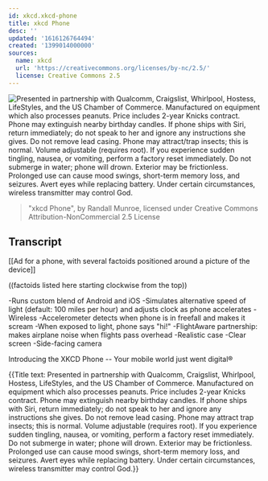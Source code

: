 ```yaml
---
id: xkcd.xkcd-phone
title: xkcd Phone
desc: ''
updated: '1616126764494'
created: '1399014000000'
sources:
  name: xkcd
  url: 'https://creativecommons.org/licenses/by-nc/2.5/'
  license: Creative Commons 2.5
---
```

![Presented in partnership with Qualcomm, Craigslist, Whirlpool, Hostess, LifeStyles, and the US Chamber of Commerce. Manufactured on equipment which also processes peanuts. Price includes 2-year Knicks contract. Phone may extinguish nearby birthday candles. If phone ships with Siri, return immediately; do not speak to her and ignore any instructions she gives. Do not remove lead casing. Phone may attract/trap insects; this is normal. Volume adjustable (requires root). If you experience sudden tingling, nausea, or vomiting, perform a factory reset immediately. Do not submerge in water; phone will drown. Exterior may be frictionless. Prolonged use can cause mood swings, short-term memory loss, and seizures. Avert eyes while replacing battery. Under certain circumstances, wireless transmitter may control God.](https://imgs.xkcd.com/comics/xkcd_phone.png)
> "xkcd Phone", by Randall Munroe, licensed under Creative Commons Attribution-NonCommercial 2.5 License

## Transcript
[[Ad for a phone, with several factoids positioned around a picture of the device]]

((factoids listed here starting clockwise from the top))

-Runs custom blend of Android and iOS
-Simulates alternative speed of light (default: 100 miles per hour) and adjusts clock as phone accelerates
-Wireless
-Accelerometer detects when phone is in freefall and makes it scream
-When exposed to light, phone says "hi!"
-FlightAware partnership: makes airplane noise when flights pass overhead
-Realistic case
-Clear screen
-Side-facing camera

Introducing the XKCD Phone -- Your mobile world just went digital® 

{{Title text: Presented in partnership with Qualcomm, Craigslist, Whirlpool, Hostess, LifeStyles, and the US Chamber of Commerce. Manufactured on equipment which also processes peanuts. Price includes 2-year Knicks contract. Phone may extinguish nearby birthday candles. If phone ships with Siri, return immediately; do not speak to her and ignore any instructions she gives. Do not remove lead casing. Phone may attract
trap insects; this is normal. Volume adjustable (requires root). If you experience sudden tingling, nausea, or vomiting, perform a factory reset immediately. Do not submerge in water; phone will drown. Exterior may be frictionless. Prolonged use can cause mood swings, short-term memory loss, and seizures. Avert eyes while replacing battery. Under certain circumstances, wireless transmitter may control God.}}
